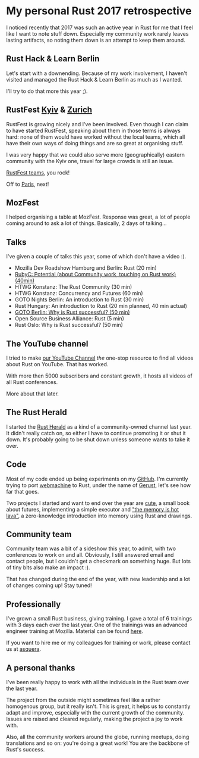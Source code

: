 # My personal Rust 2017 retrospective

I noticed recently that 2017 was such an active year in Rust for me that
I feel like I want to note stuff down. Especially my community work
rarely leaves lasting artifacts, so noting them down is an attempt
to keep them around.

## Rust Hack & Learn Berlin

Let's start with a downending. Because of my work involvement, I haven't
visited and managed the Rust Hack & Learn Berlin as much as I wanted.

I'll try to do that more this year ;).

## RustFest [Kyiv](http://2017.rustfest.eu/) & [Zurich](http://zurich.rustfest.eu/)

RustFest is growing nicely and I've been involved. Even though I can claim
to have started RustFest, speaking about them in those terms is always hard:
none of them would have worked without the local teams, which all have their
own ways of doing things and are so great at organising stuff.

I was very happy that we could also serve more (geographically) eastern
community with the Kyiv one, travel for large crowds is still an issue.

[RustFest teams](http://2017.rustfest.eu/about/), you rock!

Off to [Paris](http://paris.rustfest.eu), next!

## MozFest

I helped organising a table at MozFest. Response was great, a lot of people
coming around to ask a lot of things. Basically, 2 days of talking...

## Talks

I've given a couple of talks this year, some of which don't have a video :).

* Mozilla Dev Roadshow Hamburg and Berlin: Rust (20 min)
* [RubyC: Potential (about Community work, touching on Rust work) (40min)](https://www.youtube.com/watch?v=fUEki-o2ihA)
* HTWG Konstanz: The Rust Community (30 min)
* HTWG Konstanz: Concurrency and Futures (60 min)
* GOTO Nights Berlin: An introduction to Rust (30 min)
* Rust Hungary: An introduction to Rust (20 min planned, 40 min actual)
* [GOTO Berlin: Why is Rust successful? (50 min)](https://www.youtube.com/watch?v=-Tj8Q12DaEQ)
* Open Source Business Alliance: Rust (5 min)
* Rust Oslo: Why is Rust successful? (50 min)

## The YouTube channel

I tried to make [our YouTube Channel](https://www.youtube.com/c/rustvideos) _the_ one-stop resource
to find all videos about Rust on YouTube. That has worked.

With more then 5000 subscribers and constant growth, it hosts all videos of all Rust conferences.

More about that later.

## The Rust Herald

I started the [Rust Herald](https://herald.community.rs) as a kind of a community-owned channel
last year. It didn't really catch on, so either I have to continue promoting it or shut it down.
It's probably going to be shut down unless someone wants to take it over.

## Code

Most of my code ended up being experiments on my [GitHub](https://github.com/skade). I'm currently
trying to port [webmachine](https://github.com/webmachine/webmachine) to Rust, under the name of
[Gerust](https://github.com/gerust/gerust), let's see how far that goes.

Two projects I started and want to end over the year are 
[cute](https://github.com/skade/cute), a
small book about futures, implementing a simple executor and ["the memory is 
hot lava"](https://github.com/skade/the-memory-is-hot-lava),
a zero-knowledge introduction into memory using Rust and drawings.

## Community team

Community team was a bit of a sideshow this year, to admit, with two conferences to
work on and all. Obviously, I still answered email and contact people, but I couldn't
get a checkmark on something huge. But lots of tiny bits also make an impact :).

That has changed during the end of the year, with new leadership and a lot of changes
coming up! Stay tuned!

## Professionally

I've grown a small Rust business, giving training. I gave a total of 6 
trainings with 3 days each
over the last year. One of the trainings was an advanced engineer training at 
Mozilla.
Material can be found [here](https://github.com/skade/rust-three-days-course).

If you want to hire me or my colleagues for training or work, please contact us at
[asquera](mailto:info@asquera.de).

## A personal thanks

I've been really happy to work with all the individuals in the Rust team over the last year.

The project from the outside might sometimes feel like a rather homogenous 
group, but it really isn't. This is great, it helps us to constantly 
adapt and improve, especially with the current growth of the community. Issues are raised
and cleared regularly, making the project a joy to work with.

Also, all the community workers around the globe, running meetups, doing translations and so
on: you're doing a great work! You are the backbone of Rust's success.
